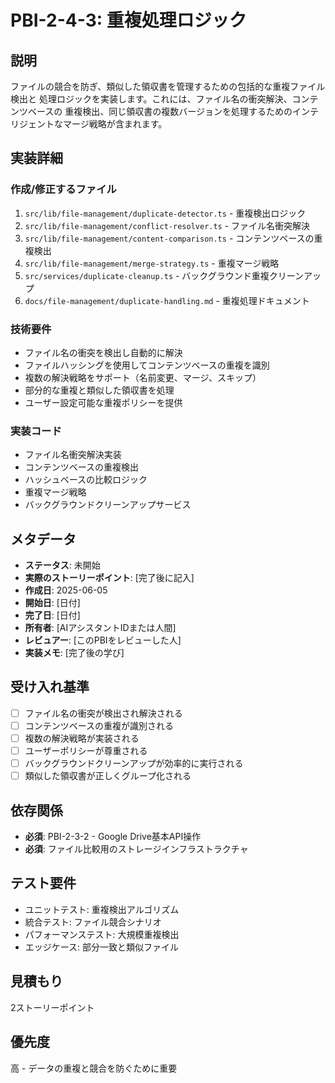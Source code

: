 # PBI-2-4-3: 重複処理ロジック

## 説明

ファイルの競合を防ぎ、類似した領収書を管理するための包括的な重複ファイル検出と
処理ロジックを実装します。これには、ファイル名の衝突解決、コンテンツベースの
重複検出、同じ領収書の複数バージョンを処理するためのインテリジェントなマージ戦略が含まれます。

## 実装詳細

### 作成/修正するファイル

1. `src/lib/file-management/duplicate-detector.ts` - 重複検出ロジック
2. `src/lib/file-management/conflict-resolver.ts` - ファイル名衝突解決
3. `src/lib/file-management/content-comparison.ts` - コンテンツベースの重複検出
4. `src/lib/file-management/merge-strategy.ts` - 重複マージ戦略
5. `src/services/duplicate-cleanup.ts` - バックグラウンド重複クリーンアップ
6. `docs/file-management/duplicate-handling.md` - 重複処理ドキュメント

### 技術要件

- ファイル名の衝突を検出し自動的に解決
- ファイルハッシングを使用してコンテンツベースの重複を識別
- 複数の解決戦略をサポート（名前変更、マージ、スキップ）
- 部分的な重複と類似した領収書を処理
- ユーザー設定可能な重複ポリシーを提供

### 実装コード

- ファイル名衝突解決実装
- コンテンツベースの重複検出
- ハッシュベースの比較ロジック
- 重複マージ戦略
- バックグラウンドクリーンアップサービス

## メタデータ

- **ステータス**: 未開始
- **実際のストーリーポイント**: [完了後に記入]
- **作成日**: 2025-06-05
- **開始日**: [日付]
- **完了日**: [日付]
- **所有者**: [AIアシスタントIDまたは人間]
- **レビュアー**: [このPBIをレビューした人]
- **実装メモ**: [完了後の学び]

## 受け入れ基準

- [ ] ファイル名の衝突が検出され解決される
- [ ] コンテンツベースの重複が識別される
- [ ] 複数の解決戦略が実装される
- [ ] ユーザーポリシーが尊重される
- [ ] バックグラウンドクリーンアップが効率的に実行される
- [ ] 類似した領収書が正しくグループ化される

## 依存関係

- **必須**: PBI-2-3-2 - Google Drive基本API操作
- **必須**: ファイル比較用のストレージインフラストラクチャ

## テスト要件

- ユニットテスト: 重複検出アルゴリズム
- 統合テスト: ファイル競合シナリオ
- パフォーマンステスト: 大規模重複検出
- エッジケース: 部分一致と類似ファイル

## 見積もり

2ストーリーポイント

## 優先度

高 - データの重複と競合を防ぐために重要
